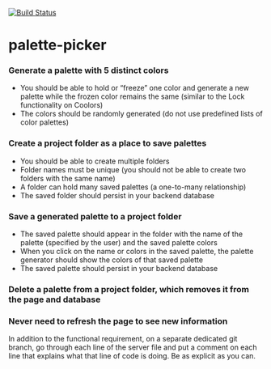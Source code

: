 [![Build Status](https://travis-ci.org/rennmatthewp/palette-picker.svg?branch=master)](https://travis-ci.org/rennmatthewp/palette-picker)

# palette-picker

### Generate a palette with 5 distinct colors
- You should be able to hold or “freeze” one color and generate a new palette while the frozen color remains the same (similar to the Lock functionality on Coolors)
- The colors should be randomly generated (do not use predefined lists of color palettes)

### Create a project folder as a place to save palettes
- You should be able to create multiple folders
- Folder names must be unique (you should not be able to create two folders with the same name)
- A folder can hold many saved palettes (a one-to-many relationship)
- The saved folder should persist in your backend database

### Save a generated palette to a project folder
- The saved palette should appear in the folder with the name of the palette (specified by the user) and the saved palette colors
- When you click on the name or colors in the saved palette, the palette generator should show the colors of that saved palette
- The saved palette should persist in your backend database

### Delete a palette from a project folder, which removes it from the page and database

### Never need to refresh the page to see new information

In addition to the functional requirement, on a separate dedicated git branch, go through each line of the server file and put a comment on each line that explains what that line of code is doing. Be as explicit as you can.
